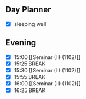 ## Day Planner
- [x] sleeping well 
## Evening
- [x] 15:00 [[Seminar (II) (1102)]]
- [x] 15:25 BREAK
- [x] 15:30 [[Seminar (II) (1102)]]
- [x] 15:55 BREAK
- [x] 16:00 [[Seminar (II) (1102)]]
- [x] 16:25 BREAK